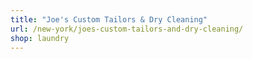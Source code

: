 ```yaml
---
title: "Joe's Custom Tailors & Dry Cleaning"
url: /new-york/joes-custom-tailors-and-dry-cleaning/
shop: laundry
---
```


